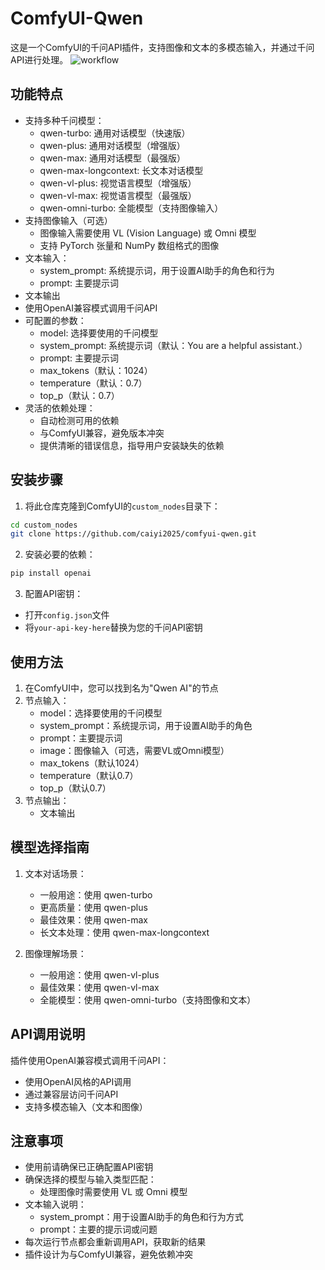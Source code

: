 # ComfyUI-Qwen

这是一个ComfyUI的千问API插件，支持图像和文本的多模态输入，并通过千问API进行处理。
![workflow](https://github.com/user-attachments/assets/26bb42ef-c535-4055-98fb-f75061c1c2af)


## 功能特点

- 支持多种千问模型：
  - qwen-turbo: 通用对话模型（快速版）
  - qwen-plus: 通用对话模型（增强版）
  - qwen-max: 通用对话模型（最强版）
  - qwen-max-longcontext: 长文本对话模型
  - qwen-vl-plus: 视觉语言模型（增强版）
  - qwen-vl-max: 视觉语言模型（最强版）
  - qwen-omni-turbo: 全能模型（支持图像输入）
- 支持图像输入（可选）
  - 图像输入需要使用 VL (Vision Language) 或 Omni 模型
  - 支持 PyTorch 张量和 NumPy 数组格式的图像
- 文本输入：
  - system_prompt: 系统提示词，用于设置AI助手的角色和行为
  - prompt: 主要提示词
- 文本输出
- 使用OpenAI兼容模式调用千问API
- 可配置的参数：
  - model: 选择要使用的千问模型
  - system_prompt: 系统提示词（默认：You are a helpful assistant.）
  - prompt: 主要提示词
  - max_tokens（默认：1024）
  - temperature（默认：0.7）
  - top_p（默认：0.7）
- 灵活的依赖处理：
  - 自动检测可用的依赖
  - 与ComfyUI兼容，避免版本冲突
  - 提供清晰的错误信息，指导用户安装缺失的依赖

## 安装步骤

1. 将此仓库克隆到ComfyUI的`custom_nodes`目录下：
```bash
cd custom_nodes
git clone https://github.com/caiyi2025/comfyui-qwen.git
```

2. 安装必要的依赖：
```bash
pip install openai
```

3. 配置API密钥：
- 打开`config.json`文件
- 将`your-api-key-here`替换为您的千问API密钥

## 使用方法

1. 在ComfyUI中，您可以找到名为"Qwen AI"的节点
2. 节点输入：
   - model：选择要使用的千问模型
   - system_prompt：系统提示词，用于设置AI助手的角色
   - prompt：主要提示词
   - image：图像输入（可选，需要VL或Omni模型）
   - max_tokens（默认1024）
   - temperature（默认0.7）
   - top_p（默认0.7）
3. 节点输出：
   - 文本输出

## 模型选择指南

1. 文本对话场景：
   - 一般用途：使用 qwen-turbo
   - 更高质量：使用 qwen-plus
   - 最佳效果：使用 qwen-max
   - 长文本处理：使用 qwen-max-longcontext

2. 图像理解场景：
   - 一般用途：使用 qwen-vl-plus
   - 最佳效果：使用 qwen-vl-max
   - 全能模型：使用 qwen-omni-turbo（支持图像和文本）

## API调用说明

插件使用OpenAI兼容模式调用千问API：
- 使用OpenAI风格的API调用
- 通过兼容层访问千问API
- 支持多模态输入（文本和图像）


## 注意事项

- 使用前请确保已正确配置API密钥
- 确保选择的模型与输入类型匹配：
  - 处理图像时需要使用 VL 或 Omni 模型
- 文本输入说明：
  - system_prompt：用于设置AI助手的角色和行为方式
  - prompt：主要的提示词或问题
- 每次运行节点都会重新调用API，获取新的结果
- 插件设计为与ComfyUI兼容，避免依赖冲突 
